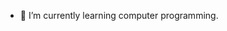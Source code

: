 - 🌱 I’m currently learning computer programming.

<!---
Gitmchan/Gitmchan is a ✨ special ✨ repository because its `README.md` (this file) appears on your GitHub profile.
You can click the Preview link to take a look at your changes.
--->

